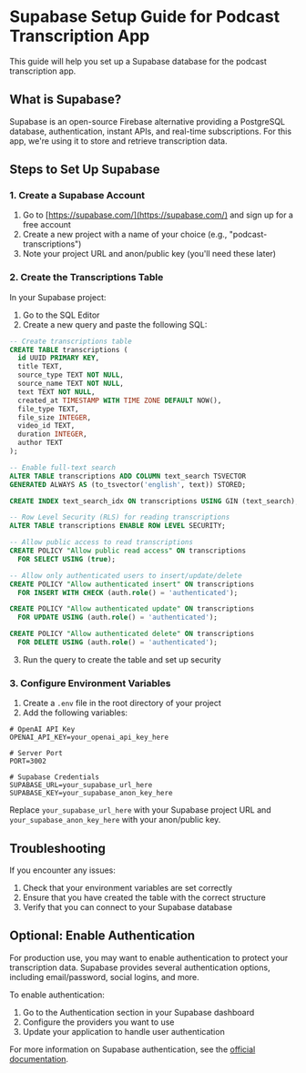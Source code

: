 # Supabase Setup Guide for Podcast Transcription App

This guide will help you set up a Supabase database for the podcast transcription app.

## What is Supabase?

Supabase is an open-source Firebase alternative providing a PostgreSQL database, authentication, instant APIs, and real-time subscriptions. For this app, we're using it to store and retrieve transcription data.

## Steps to Set Up Supabase

### 1. Create a Supabase Account

1. Go to [https://supabase.com/](https://supabase.com/) and sign up for a free account
2. Create a new project with a name of your choice (e.g., "podcast-transcriptions")
3. Note your project URL and anon/public key (you'll need these later)

### 2. Create the Transcriptions Table

In your Supabase project:

1. Go to the SQL Editor
2. Create a new query and paste the following SQL:

```sql
-- Create transcriptions table
CREATE TABLE transcriptions (
  id UUID PRIMARY KEY,
  title TEXT,
  source_type TEXT NOT NULL,
  source_name TEXT NOT NULL,
  text TEXT NOT NULL,
  created_at TIMESTAMP WITH TIME ZONE DEFAULT NOW(),
  file_type TEXT,
  file_size INTEGER,
  video_id TEXT,
  duration INTEGER,
  author TEXT
);

-- Enable full-text search
ALTER TABLE transcriptions ADD COLUMN text_search TSVECTOR
GENERATED ALWAYS AS (to_tsvector('english', text)) STORED;

CREATE INDEX text_search_idx ON transcriptions USING GIN (text_search);

-- Row Level Security (RLS) for reading transcriptions
ALTER TABLE transcriptions ENABLE ROW LEVEL SECURITY;

-- Allow public access to read transcriptions
CREATE POLICY "Allow public read access" ON transcriptions
  FOR SELECT USING (true);

-- Allow only authenticated users to insert/update/delete
CREATE POLICY "Allow authenticated insert" ON transcriptions
  FOR INSERT WITH CHECK (auth.role() = 'authenticated');

CREATE POLICY "Allow authenticated update" ON transcriptions
  FOR UPDATE USING (auth.role() = 'authenticated');

CREATE POLICY "Allow authenticated delete" ON transcriptions
  FOR DELETE USING (auth.role() = 'authenticated');
```

3. Run the query to create the table and set up security

### 3. Configure Environment Variables

1. Create a `.env` file in the root directory of your project
2. Add the following variables:

```
# OpenAI API Key
OPENAI_API_KEY=your_openai_api_key_here

# Server Port
PORT=3002

# Supabase Credentials
SUPABASE_URL=your_supabase_url_here
SUPABASE_KEY=your_supabase_anon_key_here
```

Replace `your_supabase_url_here` with your Supabase project URL and `your_supabase_anon_key_here` with your anon/public key.

## Troubleshooting

If you encounter any issues:

1. Check that your environment variables are set correctly
2. Ensure that you have created the table with the correct structure
3. Verify that you can connect to your Supabase database

## Optional: Enable Authentication

For production use, you may want to enable authentication to protect your transcription data. Supabase provides several authentication options, including email/password, social logins, and more.

To enable authentication:

1. Go to the Authentication section in your Supabase dashboard
2. Configure the providers you want to use
3. Update your application to handle user authentication

For more information on Supabase authentication, see the [official documentation](https://supabase.com/docs/guides/auth). 